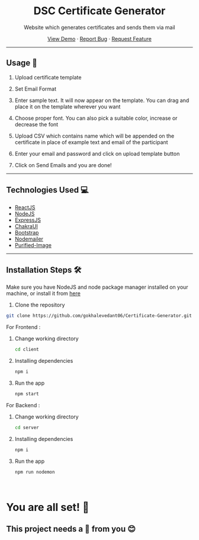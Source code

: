 <!-- title -->
<div align="center">
<h1> DSC Certificate Generator </h1>
</div>

<!-- description -->
<div>
<p align="center">Website which generates certificates and sends them via mail
</p>
</div>
<p align="center">
    <a href="https://certificate-generator-dsc.herokuapp.com/" target="blank">View Demo</a>
    ·
    <a href="https://github.com/gokhalevedant06/Certificate-Generator/issues/new">Report Bug</a>
    ·
    <a href="https://github.com/gokhalevedant06/Certificate-Generator/issues/new">Request Feature</a>
</p>
<hr>

## Usage 🚀
1. Upload certificate template
   
2. Set Email Format
   
3. Enter sample text. It will now appear on the template. You can drag and place it on the template wherever you want

4. Choose proper font. You can also pick a suitable color, increase or decrease the font

5. Upload CSV which contains name which will be appended on the certificate in place of example text and email of the participant

6. Enter your email and password and click on upload template button

7. Click on Send Emails and you are done! 

<hr>

## Technologies Used 💻 
* [ReactJS](https://reactjs.org/)
* [NodeJS](https://nodejs.org/en/)
* [ExpressJS](https://expressjs.com/)
* [ChakraUI](https://chakra-ui.com/)
* [Bootstrap](https://getbootstrap.com)
* [Nodemailer](https://nodemailer.com/about/)
* [Purified-Image](https://github.com/joshmarinacci/node-pureimage)

<hr>

## Installation Steps 🛠️
Make sure you have NodeJS and node package manager installed on your machine, or install it from <a href="https://nodejs.org/en/">here</a>

1. Clone the repository
   
```bash
git clone https://github.com/gokhalevedant06/Certificate-Generator.git
```
For Frontend :
1. Change working directory
   
   ```bash
   cd client
   ```
2. Installing dependencies
   
   ```bash
   npm i
   ```
3. Run the app 
   
   ```bash 
   npm start
   ```


For Backend :
1. Change working directory
   
   ```bash
   cd server
   ```
2. Installing dependencies
   
   ```bash
   npm i
   ```
3. Run the app 
   
   ```bash 
   npm run nodemon
   ```
</br>

# You are all set! 🌟 
## This project needs a 🌟 from you 😊